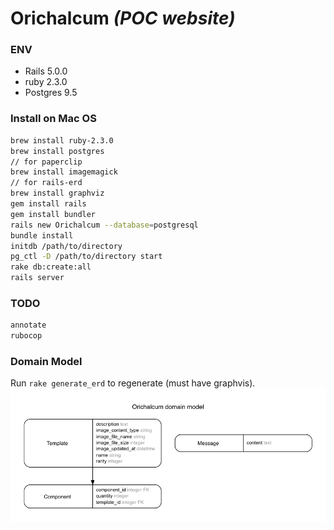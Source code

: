 # Orichalcum *(POC website)*

### ENV
* Rails 5.0.0
* ruby 2.3.0
* Postgres 9.5

### Install on Mac OS
```sh
brew install ruby-2.3.0
brew install postgres
// for paperclip
brew install imagemagick
// for rails-erd
brew install graphviz
gem install rails
gem install bundler
rails new Orichalcum --database=postgresql
bundle install
initdb /path/to/directory
pg_ctl -D /path/to/directory start
rake db:create:all
rails server
```

### TODO
```sh
annotate
rubocop
```

### Domain Model
Run `rake generate_erd` to regenerate (must have graphvis).
![](/public/erd.png)
